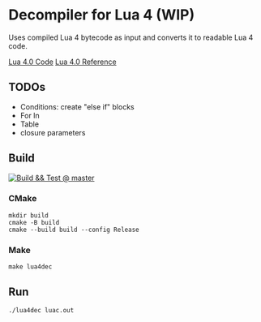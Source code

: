 # Decompiler for Lua 4 (WIP)

Uses compiled Lua 4 bytecode as input and converts it to readable Lua 4 code.

[Lua 4.0 Code](https://www.lua.org/source/4.0)
[Lua 4.0 Reference](https://www.lua.org/manual/4.0)

## TODOs

- Conditions: create "else if" blocks
- For In
- Table
- closure parameters

## Build
[![Build && Test @ master](https://github.com/styinx/lua4dec/actions/workflows/main.yml/badge.svg?branch=master)](https://github.com/styinx/lua4dec/actions/workflows/main.yml)

### CMake

```
mkdir build
cmake -B build
cmake --build build --config Release
```

### Make
```
make lua4dec
```

## Run

```
./lua4dec luac.out
```

